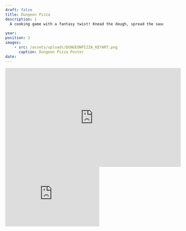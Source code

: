 ```yaml
---
draft: false
title: Dungeon Pizza
description: |
  A cooking game with a fantasy twist! Knead the dough, spread the sauce, and prepare… the rat chunks?! Open your own pizzeria deep inside a dungeon, serving weary adventurers who come to rest and refuel between their quests and bounties.
  
year:
position: 2
images:
    - src: /assets/uploads/DUNGEONPIZZA_KEYART.png
      caption: Dungeon Pizza Poster
date:
---
```

<iframe width="560" height="315" src="https://www.youtube-nocookie.com/embed/0e6d9s1p2BE?si=1rfR-VIvf1WyEb0j" title="YouTube video player" frameborder="0" allow="accelerometer; autoplay; clipboard-write; encrypted-media; gyroscope; picture-in-picture; web-share" referrerpolicy="strict-origin-when-cross-origin" allowfullscreen></iframe>
<iframe src="https://store.steampowered.com/widget/3834910/" frameborder="0" width="auto" height="190"></iframe>
